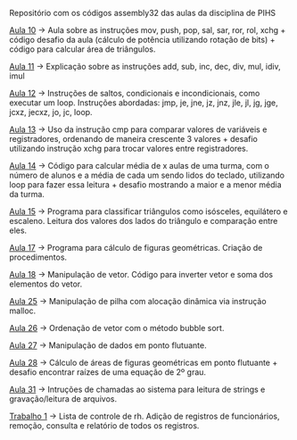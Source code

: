 Repositório com os códigos assembly32 das aulas da disciplina de PIHS

[Aula 10](https://github.com/GustavoBMendes/assembly32-aulas/tree/master/aula10) -> Aula sobre as instruções mov, push, pop, sal, sar, ror, rol, xchg + código desafio da aula (cálculo de potência utilizando rotação de bits) + código para calcular área de triângulos.

[Aula 11](https://github.com/GustavoBMendes/assembly32-aulas/tree/master/aula11) -> Explicação sobre as instruções add, sub, inc, dec, div, mul, idiv, imul

[Aula 12](https://github.com/GustavoBMendes/assembly32-aulas/tree/master/aula12) -> Instruções de saltos, condicionais e incondicionais, como executar um loop. Instruções abordadas: jmp, je, jne, jz, jnz, jle, jl, jg, jge, jcxz, jecxz, jo, jc, loop.

[Aula 13](https://github.com/GustavoBMendes/assembly32-aulas/tree/master/aula13) -> Uso da instrução cmp para comparar valores de variáveis e registradores, ordenando de maneira crescente 3 valores + desafio utilizando instrução xchg para trocar valores entre registradores.

[Aula 14](https://github.com/GustavoBMendes/assembly32-aulas/tree/master/aula14) -> Código para calcular média de x aulas de uma turma, com o número de alunos e a média de cada um sendo lidos do teclado, utilizando loop para fazer essa leitura + desafio mostrando a maior e a menor média da turma.

[Aula 15](https://github.com/GustavoBMendes/assembly32-aulas/tree/master/aula15) -> Programa para classificar triângulos como isósceles, equilátero e escaleno. Leitura dos valores dos lados do triângulo e comparação entre eles.

[Aula 17](https://github.com/GustavoBMendes/assembly32-aulas/tree/master/aula17) -> Programa para cálculo de figuras geométricas. Criação de procedimentos.

[Aula 18](https://github.com/GustavoBMendes/assembly32-aulas/tree/master/aula18) -> Manipulação de vetor. Código para inverter vetor e soma dos elementos do vetor.

[Aula 25](https://github.com/GustavoBMendes/assembly32-aulas/tree/master/aula25) -> Manipulação de pilha com alocação dinâmica via instrução malloc.

[Aula 26](https://github.com/GustavoBMendes/assembly32-aulas/tree/master/aula26) -> Ordenação de vetor com o método bubble sort.

[Aula 27](https://github.com/GustavoBMendes/assembly32-aulas/tree/master/aula27) -> Manipulação de dados em ponto flutuante.

[Aula 28](https://github.com/GustavoBMendes/assembly32-aulas/tree/master/aula28) -> Cálculo de áreas de figuras geométricas em ponto flutuante + desafio encontrar raízes de uma equação de 2º grau.

[Aula 31](https://github.com/GustavoBMendes/assembly32-aulas/tree/master/aula31) -> Intruções de chamadas ao sistema para leitura de strings e gravação/leitura de arquivos.

[Trabalho 1](https://github.com/GustavoBMendes/assembly32-aulas/tree/master/trabalho1) -> Lista de controle de rh. Adição de registros de funcionários, remoção, consulta e relatório de todos os registros.

